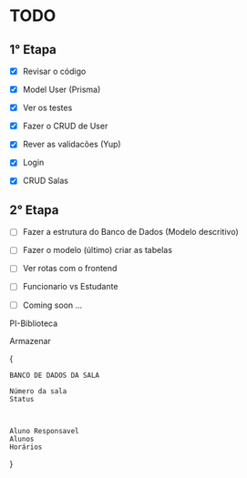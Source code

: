# TODO

## 1° Etapa
- [x] Revisar o código
- [x] Model User (Prisma)
- [x] Ver os testes
- [x] Fazer o CRUD de User
- [x] Rever as validacões (Yup)
- [x] Login
- [x] CRUD Salas


## 2° Etapa
- [ ] Fazer a estrutura do Banco de Dados (Modelo descritivo)
- [ ] Fazer o modelo (último) criar as tabelas
- [ ] Ver rotas com o frontend
- [ ] Funcionario vs Estudante
- [ ] Coming soon ...



PI-Biblioteca

Armazenar



{

    BANCO DE DADOS DA SALA

    Número da sala
    Status



    Aluno Responsavel
    Alunos
    Horários

}
